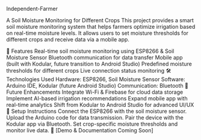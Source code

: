 Independent-Farmer

A Soil Moisture Monitoring for Different Crops
This project provides a smart soil moisture monitoring system that helps farmers optimize irrigation based on real-time moisture levels. It allows users to set moisture thresholds for different crops and receive data via a mobile app.

🚀 Features
Real-time soil moisture monitoring using ESP8266 & Soil Moisture Sensor
Bluetooth communication for data transfer
Mobile app (built with Kodular, future transition to Android Studio)
Predefined moisture thresholds for different crops
Live connection status monitoring
🛠️ Technologies Used
Hardware: ESP8266, Soil Moisture Sensor
Software: Arduino IDE, Kodular (future Android Studio)
Communication: Bluetooth
📌 Future Enhancements
Integrate Wi-Fi & Firebase for cloud data storage
Implement AI-based irrigation recommendations
Expand mobile app with real-time analytics
Shift from Kodular to Android Studio for advanced UI/UX
📖 Setup Instructions
Connect the ESP8266 with the soil moisture sensor.
Upload the Arduino code for data transmission.
Pair the device with the Kodular app via Bluetooth.
Set crop-specific moisture thresholds and monitor live data.
🔗 [Demo & Documentation Coming Soon]
